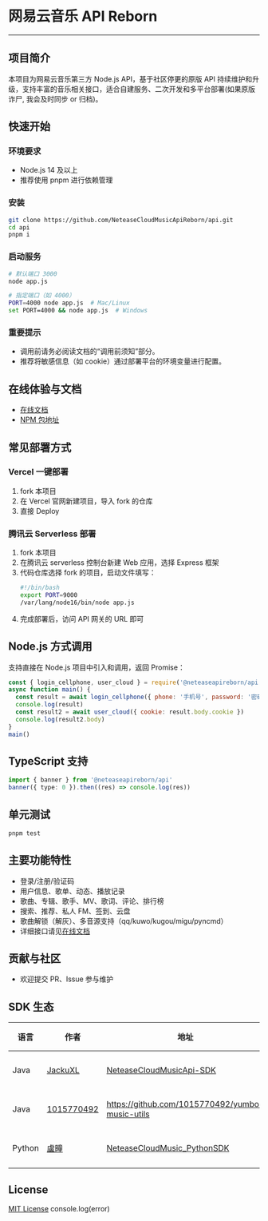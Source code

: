 # 网易云音乐 API Reborn

---

## 项目简介

本项目为网易云音乐第三方 Node.js API，基于社区停更的原版 API 持续维护和升级，支持丰富的音乐相关接口，适合自建服务、二次开发和多平台部署(如果原版诈尸, 我会及时同步 or 归档)。

## 快速开始

### 环境要求

- Node.js 14 及以上
- 推荐使用 pnpm 进行依赖管理

### 安装

```bash
git clone https://github.com/NeteaseCloudMusicApiReborn/api.git
cd api
pnpm i
```

### 启动服务

```bash
# 默认端口 3000
node app.js

# 指定端口（如 4000）
PORT=4000 node app.js  # Mac/Linux
set PORT=4000 && node app.js  # Windows
```

### 重要提示

- 调用前请务必阅读文档的“调用前须知”部分。
- 推荐将敏感信息（如 cookie）通过部署平台的环境变量进行配置。

## 在线体验与文档

- [在线文档](https://music-api.focalors.ltd/docs/#)
- [NPM 包地址](https://www.npmjs.com/package/@neteaseapireborn/api)

## 常见部署方式

### Vercel 一键部署

1. fork 本项目
2. 在 Vercel 官网新建项目，导入 fork 的仓库
3. 直接 Deploy

### 腾讯云 Serverless 部署

1. fork 本项目
2. 在腾讯云 serverless 控制台新建 Web 应用，选择 Express 框架
3. 代码仓库选择 fork 的项目，启动文件填写：
   ```bash
   #!/bin/bash
   export PORT=9000
   /var/lang/node16/bin/node app.js
   ```
4. 完成部署后，访问 API 网关的 URL 即可

## Node.js 方式调用

支持直接在 Node.js 项目中引入和调用，返回 Promise：

```js
const { login_cellphone, user_cloud } = require('@neteaseapireborn/api')
async function main() {
  const result = await login_cellphone({ phone: '手机号', password: '密码' })
  console.log(result)
  const result2 = await user_cloud({ cookie: result.body.cookie })
  console.log(result2.body)
}
main()
```

## TypeScript 支持

```ts
import { banner } from '@neteaseapireborn/api'
banner({ type: 0 }).then((res) => console.log(res))
```

## 单元测试

```bash
pnpm test
```

## 主要功能特性

- 登录/注册/验证码
- 用户信息、歌单、动态、播放记录
- 歌曲、专辑、歌手、MV、歌词、评论、排行榜
- 搜索、推荐、私人 FM、签到、云盘
- 歌曲解锁（解灰）、多音源支持（qq/kuwo/kugou/migu/pyncmd）
- 详细接口请见[在线文档](https://music-api.focalors.ltd/docs/#)

## 贡献与社区

- 欢迎提交 PR、Issue 参与维护

## SDK 生态

| 语言   | 作者                                        | 地址                                                                                     | 类型   |
| ------ | ------------------------------------------- | ---------------------------------------------------------------------------------------- | ------ |
| Java   | [JackuXL](https://github.com/JackuXL)       | [NeteaseCloudMusicApi-SDK](https://github.com/JackuXL/NeteaseCloudMusicApi-SDK)          | 第三方 |
| Java   | [1015770492](https://github.com/1015770492) | https://github.com/1015770492/yumbo-music-utils                                          | 第三方 |
| Python | [盧瞳](https://github.com/2061360308)       | [NeteaseCloudMusic_PythonSDK](https://github.com/2061360308/NeteaseCloudMusic_PythonSDK) | 第三方 |

## License

[MIT License](https://github.com/IamFurina/NeteaseCloudMusicApiReborn/blob/main/LICENSE)
console.log(error)
